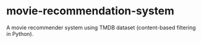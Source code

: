 # movie-recommendation-system
A movie recommender system using TMDB dataset (content-based filtering in Python).
